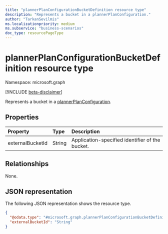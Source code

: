 ```yaml
---
title: "plannerPlanConfigurationBucketDefinition resource type"
description: "Represents a bucket in a plannerPlanConfiguration."
author: "TarkanSevilmis"
ms.localizationpriority: medium
ms.subservice: "business-scenarios"
doc_type: resourcePageType
---
```


# plannerPlanConfigurationBucketDefinition resource type

Namespace: microsoft.graph

[!INCLUDE [beta-disclaimer](../../includes/beta-disclaimer.md)]

Represents a bucket in a [plannerPlanConfiguration](../resources/plannerplanconfiguration.md).

## Properties

|Property|Type|Description|
|:---|:---|:---|
|externalBucketId|String|Application-specified identifier of the bucket. |

## Relationships

None.

## JSON representation

The following JSON representation shows the resource type.
<!-- {
  "blockType": "resource",
  "@odata.type": "microsoft.graph.plannerPlanConfigurationBucketDefinition"
}
-->
``` json
{
  "@odata.type": "#microsoft.graph.plannerPlanConfigurationBucketDefinition",
  "externalBucketId": "String"
}
```
